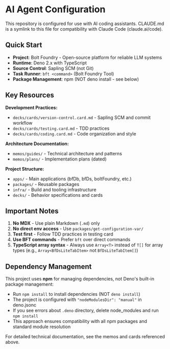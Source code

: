 # AI Agent Configuration

This repository is configured for use with AI coding assistants. CLAUDE.md is a
symlink to this file for compatibility with Claude Code (claude.ai/code).

## Quick Start

- **Project**: Bolt Foundry - Open-source platform for reliable LLM systems
- **Runtime**: Deno 2.x with TypeScript
- **Source Control**: Sapling SCM (not Git)
- **Task Runner**: `bft <command>` (Bolt Foundry Tool)
- **Package Management**: npm (NOT deno install - see below)

## Key Resources

**Development Practices:**

- `decks/cards/version-control.card.md` - Sapling SCM and commit workflow
- `decks/cards/testing.card.md` - TDD practices
- `decks/cards/coding.card.md` - Code organization and style

**Architecture Documentation:**

- `memos/guides/` - Technical architecture and patterns
- `memos/plans/` - Implementation plans (dated)

**Project Structure:**

- `apps/` - Main applications (bfDb, bfDs, boltFoundry, etc.)
- `packages/` - Reusable packages
- `infra/` - Build and tooling infrastructure
- `decks/` - Behavior specifications and cards

## Important Notes

1. **No MDX** - Use plain Markdown (`.md`) only
2. **No direct env access** - Use `packages/get-configuration-var/`
3. **Test first** - Follow TDD practices in testing card
4. **Use BFT commands** - Prefer `bft` over direct commands
5. **TypeScript array syntax** - Always use `Array<T>` instead of `T[]` for
   array types (e.g., `Array<BfDsLiteTabItem>` not `BfDsLiteTabItem[]`)

## Dependency Management

This project uses **npm** for managing dependencies, not Deno's built-in package
management:

- Run `npm install` to install dependencies (NOT `deno install`)
- The project is configured with `"nodeModulesDir": "manual"` in deno.jsonc
- If you see errors about `.deno` directory, delete node_modules and run
  `npm install`
- This approach ensures compatibility with all npm packages and standard module
  resolution

For detailed technical documentation, see the memos and cards referenced above.
